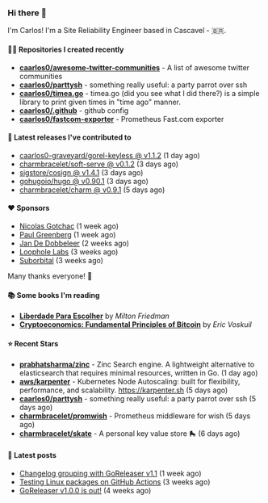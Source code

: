 ### Hi there 👋

I'm Carlos! I'm a Site Reliability Engineer based in Cascavel - 🇧🇷.

#### 👨‍💻 Repositories I created recently
- **[caarlos0/awesome-twitter-communities](https://github.com/caarlos0/awesome-twitter-communities)** - A list of awesome twitter communities
- **[caarlos0/parttysh](https://github.com/caarlos0/parttysh)** - something really useful: a party parrot over ssh
- **[caarlos0/timea.go](https://github.com/caarlos0/timea.go)** - timea.go (did you see what I did there?) is a simple library to print given times in &#34;time ago&#34; manner.
- **[caarlos0/.github](https://github.com/caarlos0/.github)** - github config
- **[caarlos0/fastcom-exporter](https://github.com/caarlos0/fastcom-exporter)** - Prometheus Fast.com exporter

#### 🚀 Latest releases I've contributed to


- [caarlos0-graveyard/gorel-keyless @ v1.1.2](https://github.com/caarlos0-graveyard/gorel-keyless/releases/tag/v1.1.2) (1 day ago)
- [charmbracelet/soft-serve @ v0.1.2](https://github.com/charmbracelet/soft-serve/releases/tag/v0.1.2) (3 days ago)
- [sigstore/cosign @ v1.4.1](https://github.com/sigstore/cosign/releases/tag/v1.4.1) (3 days ago)
- [gohugoio/hugo @ v0.90.1](https://github.com/gohugoio/hugo/releases/tag/v0.90.1) (3 days ago)
- [charmbracelet/charm @ v0.9.1](https://github.com/charmbracelet/charm/releases/tag/v0.9.1) (5 days ago)

#### ❤️ Sponsors
- [Nicolas Gotchac](https://github.com/ngotchac) (1 week ago)
- [Paul Greenberg](https://github.com/greenpau) (1 week ago)
- [Jan De Dobbeleer](https://github.com/JanDeDobbeleer) (2 weeks ago)
- [Loophole Labs](https://github.com/loopholelabs) (3 weeks ago)
- [Suborbital](https://github.com/suborbital) (3 weeks ago)

Many thanks everyone! 🙏

#### 📚 Some books I'm reading
- **[Liberdade Para Escolher](https://www.goodreads.com/book/show/17238591-liberdade-para-escolher)** by _Milton Friedman_
- **[Cryptoeconomics: Fundamental Principles of Bitcoin](https://www.goodreads.com/book/show/56919322-cryptoeconomics)** by _Eric Voskuil_

#### ⭐ Recent Stars


- **[prabhatsharma/zinc](https://github.com/prabhatsharma/zinc)** - Zinc Search engine. A lightweight alternative to elasticsearch that requires minimal resources, written in Go. (1 day ago)
- **[aws/karpenter](https://github.com/aws/karpenter)** - Kubernetes Node Autoscaling: built for flexibility, performance, and scalability. https://karpenter.sh (5 days ago)
- **[caarlos0/parttysh](https://github.com/caarlos0/parttysh)** - something really useful: a party parrot over ssh (5 days ago)
- **[charmbracelet/promwish](https://github.com/charmbracelet/promwish)** - Prometheus middleware for wish (5 days ago)
- **[charmbracelet/skate](https://github.com/charmbracelet/skate)** - A personal key value store 🛼 (6 days ago)

#### 📄 Latest posts
- [Changelog grouping with GoReleaser v1.1](https://carlosbecker.com/posts/goreleaser-changelog-groups/) (1 week ago)
- [Testing Linux packages on GitHub Actions](https://carlosbecker.com/posts/linux-pkgs-github-actions/) (3 weeks ago)
- [GoReleaser v1.0.0 is out!](https://carlosbecker.com/posts/goreleaser-v1/) (4 weeks ago)
